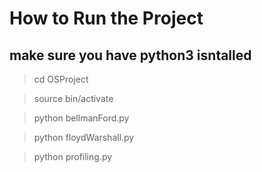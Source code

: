 # How to Run the Project

## make sure you have python3 isntalled

> cd OSProject

> source bin/activate

> python bellmanFord.py

> python floydWarshall.py

> python profiling.py
